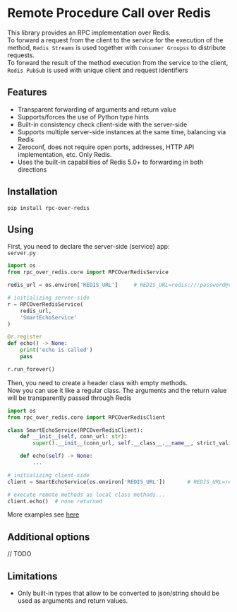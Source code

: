 # Remote Procedure Call over Redis

This library provides an RPC implementation over Redis.   
To forward a request from the client to the service for the execution of the method, 
`Redis Streams` is used together with `Consumer Groupss` to distribute requests.  
To forward the result of the method execution from the service to the client, 
`Redis PubSub` is used with unique client and request identifiers


## Features
- Transparent forwarding of arguments and return value
- Supports/forces the use of Python type hints
- Built-in consistency check client-side with the server-side
- Supports multiple server-side instances at the same time, balancing via Redis
- Zeroconf, does not require open ports, addresses, HTTP API implementation, etc. Only Redis.
- Uses the built-in capabilities of Redis 5.0+ to forwarding in both directions

## Installation
```pip install rpc-over-redis```

## Using

First, you need to declare the server-side (service) app:  
`server.py`
```python
import os
from rpc_over_redis.core import RPCOverRedisService

redis_url = os.environ['REDIS_URL']     # REDIS_URL=redis://:password@redis/0

# initializing server-side
r = RPCOverRedisService(
    redis_url,
    'SmartEchoService'
)

@r.register
def echo() -> None:
    print('echo is called')
    pass

r.run_forever()
```

Then, you need to create a header class with empty methods.  
Now you can use it like a regular class. The arguments and the return value will be transparently passed through Redis
```python
import os
from rpc_over_redis.core import RPCOverRedisClient

class SmartEchoService(RPCOverRedisClient):
    def __init__(self, conn_url: str):
        super().__init__(conn_url, self.__class__.__name__, strict_validate_schema=True)

    def echo(self) -> None:
        ...

# initializing client-side
client = SmartEchoService(os.environ['REDIS_URL'])       # REDIS_URL=redis://:password@redis/0

# execute remote methods as local class methods...
client.echo()  # none returned
```

More examples see [here](https://github.com/mark99i/rpc-over-redis/tree/master/examples)

## Additional options
// TODO

## Limitations
- Only built-in types that allow to be converted to json/string should be used as arguments and return values.
